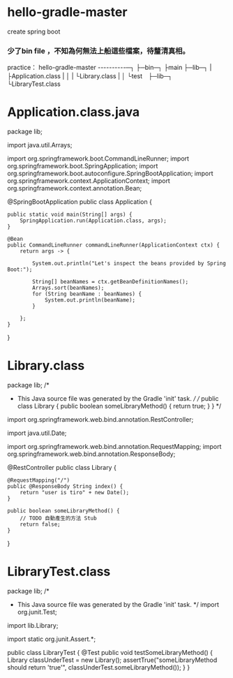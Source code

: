 # hello-gradle-master
create spring boot 

### 少了bin file ，不知為何無法上船這些檔案，待釐清真相。
practice：
hello-gradle-master ----------─┐
                               ├─bin─┐
                                   ├main  ├─lib─┐
                                   |            ├Application.class
                                   |            │
                                   |            └Library.class
                                      |
                                   │
                                   └test　├─lib─┐
                                                └LibraryTest.class
                                                

# Application.class.java

package lib;

import java.util.Arrays;

import org.springframework.boot.CommandLineRunner;
import org.springframework.boot.SpringApplication;
import org.springframework.boot.autoconfigure.SpringBootApplication;
import org.springframework.context.ApplicationContext;
import org.springframework.context.annotation.Bean;

@SpringBootApplication
public class Application {

    public static void main(String[] args) {
        SpringApplication.run(Application.class, args);
    }

    @Bean
    public CommandLineRunner commandLineRunner(ApplicationContext ctx) {
        return args -> {

            System.out.println("Let's inspect the beans provided by Spring Boot:");

            String[] beanNames = ctx.getBeanDefinitionNames();
            Arrays.sort(beanNames);
            for (String beanName : beanNames) {
                System.out.println(beanName);
            }

        };
    }	

}



# Library.class

package lib;
/*
 * This Java source file was generated by the Gradle 'init' task.
 */
/*
public class Library {
    public boolean someLibraryMethod() {
        return true;
    }
}
*/

import org.springframework.web.bind.annotation.RestController;

import java.util.Date;

import org.springframework.web.bind.annotation.RequestMapping;
import org.springframework.web.bind.annotation.ResponseBody;

@RestController
public class Library {
    
    @RequestMapping("/")
    public @ResponseBody String index() {
        return "user is tiro" + new Date();
    }

	public boolean someLibraryMethod() {
		// TODO 自動產生的方法 Stub
		return false;
	}
}



# LibraryTest.class
package lib;
/*
 * This Java source file was generated by the Gradle 'init' task.
 */
import org.junit.Test;

import lib.Library;

import static org.junit.Assert.*;

public class LibraryTest {
    @Test public void testSomeLibraryMethod() {
        Library classUnderTest = new Library();
        assertTrue("someLibraryMethod should return 'true'", classUnderTest.someLibraryMethod());
    }
}
